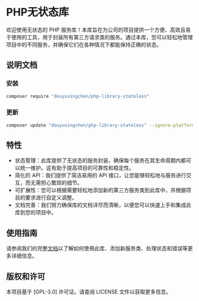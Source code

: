 # PHP无状态库
欢迎使用无状态的 PHP 服务库！本库旨在为公司的项目提供一个方便、高效且易于使用的工具，用于封装所有第三方请求类的服务。通过本库，您可以轻松地管理项目中的不同服务，并确保它们在各种情况下都能保持正确的状态。

## 说明文档

### 安装 
```bash
composer require "douyuxingchen/php-library-stateless"
```

### 更新
```bash
composer update "douyuxingchen/php-library-stateless" --ignore-platform-reqs
```

## 特性
- 状态管理：此库提供了无状态的服务封装，确保每个服务在其生命周期内都可以统一维护。这有助于提高项目的可靠性和稳定性。
- 简化的 API：我们提供了简洁易用的 API 接口，让您能够轻松地与服务进行交互，而无需担心繁琐的细节。
- 可扩展性：您可以根据需要轻松地添加新的第三方服务类到此库中，并根据项目的要求进行自定义调整。
- 文档完善：我们努力确保库的文档详尽而清晰，以便您可以快速上手和集成此库到您的项目中。

## 使用指南
请参阅我们的完整[文档](docs)以了解如何使用此库、添加新服务类、处理状态和错误等更多详细信息。

## 版权和许可
本项目基于 [GPL-3.0] 许可证。请查阅 LICENSE 文件以获取更多信息。
